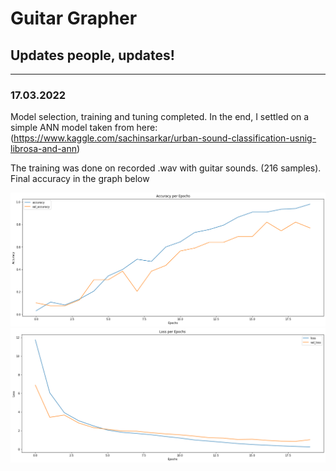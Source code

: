 # Guitar Grapher
## Updates people, updates!
---
### 17.03.2022
Model selection, training and tuning completed.
In the end, I settled on a simple ANN model taken from here:
(https://www.kaggle.com/sachinsarkar/urban-sound-classification-usnig-librosa-and-ann)

The training was done on recorded .wav with guitar sounds. (216 samples). Final accuracy in the graph below

![](https://github.com/Andy666Fox/GuitarGrapher_v2/blob/master/readme_images/accuracy.png?raw=true)
![](https://github.com/Andy666Fox/GuitarGrapher_v2/blob/master/readme_images/loss.png?raw=true)


